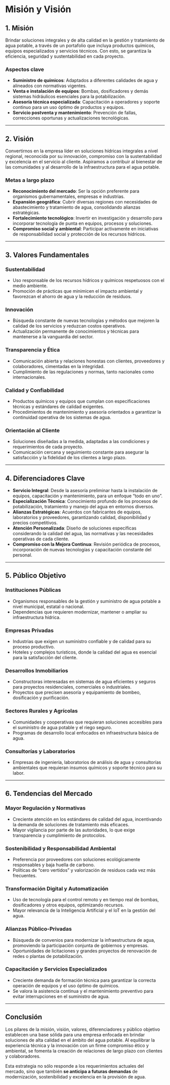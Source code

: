 # Misión y Visión

## 1. Misión

Brindar soluciones integrales y de alta calidad en la gestión y tratamiento de agua potable, a través de un portafolio que incluya productos químicos, equipos especializados y servicios técnicos. Con esto, se garantiza la eficiencia, seguridad y sustentabilidad en cada proyecto.

### Aspectos clave

- **Suministro de químicos**: Adaptados a diferentes calidades de agua y alineados con normativas vigentes.
- **Venta e instalación de equipos**: Bombas, dosificadores y demás sistemas hidráulicos esenciales para la potabilización.
- **Asesoría técnica especializada**: Capacitación a operadores y soporte continuo para un uso óptimo de productos y equipos.
- **Servicio postventa y mantenimiento**: Prevención de fallas, correcciones oportunas y actualizaciones tecnológicas.

---

## 2. Visión

Convertirnos en la empresa líder en soluciones hídricas integrales a nivel regional, reconocida por su innovación, compromiso con la sustentabilidad y excelencia en el servicio al cliente. Aspiramos a contribuir al bienestar de las comunidades y al desarrollo de la infraestructura para el agua potable.

### Metas a largo plazo

- **Reconocimiento del mercado**: Ser la opción preferente para organismos gubernamentales, empresas e industrias.
- **Expansión geográfica**: Cubrir diversas regiones con necesidades de abastecimiento y tratamiento de agua, consolidando alianzas estratégicas.
- **Fortalecimiento tecnológico**: Invertir en investigación y desarrollo para incorporar tecnología de punta en equipos, procesos y soluciones.
- **Compromiso social y ambiental**: Participar activamente en iniciativas de responsabilidad social y protección de los recursos hídricos.

---

## 3. Valores Fundamentales

### Sustentabilidad

- Uso responsable de los recursos hídricos y químicos respetuosos con el medio ambiente.
- Promoción de prácticas que minimicen el impacto ambiental y favorezcan el ahorro de agua y la reducción de residuos.

### Innovación

- Búsqueda constante de nuevas tecnologías y métodos que mejoren la calidad de los servicios y reduzcan costos operativos.
- Actualización permanente de conocimientos y técnicas para mantenerse a la vanguardia del sector.

### Transparencia y Ética

- Comunicación abierta y relaciones honestas con clientes, proveedores y colaboradores, cimentadas en la integridad.
- Cumplimiento de las regulaciones y normas, tanto nacionales como internacionales.

### Calidad y Confiabilidad

- Productos químicos y equipos que cumplan con especificaciones técnicas y estándares de calidad exigentes.
- Procedimientos de mantenimiento y asesoría orientados a garantizar la continuidad operativa de los sistemas de agua.

### Orientación al Cliente

- Soluciones diseñadas a la medida, adaptadas a las condiciones y requerimientos de cada proyecto.
- Comunicación cercana y seguimiento constante para asegurar la satisfacción y la fidelidad de los clientes a largo plazo.

---

## 4. Diferenciadores Clave

- **Servicio Integral**: Desde la asesoría preliminar hasta la instalación de equipos, capacitación y mantenimiento, para un enfoque “todo en uno”.
- **Especialización Técnica**: Conocimiento profundo de los procesos de potabilización, tratamiento y manejo del agua en entornos diversos.
- **Alianzas Estratégicas**: Acuerdos con fabricantes de equipos, laboratorios y proveedores, garantizando calidad, disponibilidad y precios competitivos.
- **Atención Personalizada**: Diseño de soluciones específicas considerando la calidad del agua, las normativas y las necesidades operativas de cada cliente.
- **Compromiso con la Mejora Continua**: Revisión periódica de procesos, incorporación de nuevas tecnologías y capacitación constante del personal.

---

## 5. Público Objetivo

### Instituciones Públicas

- Organismos responsables de la gestión y suministro de agua potable a nivel municipal, estatal o nacional.
- Dependencias que requieren modernizar, mantener o ampliar su infraestructura hídrica.

### Empresas Privadas

- Industrias que exigen un suministro confiable y de calidad para su proceso productivo.
- Hoteles y complejos turísticos, donde la calidad del agua es esencial para la satisfacción del cliente.

### Desarrollos Inmobiliarios

- Constructoras interesadas en sistemas de agua eficientes y seguros para proyectos residenciales, comerciales o industriales.
- Proyectos que precisen asesoría y equipamiento de bombeo, dosificación y purificación.

### Sectores Rurales y Agrícolas

- Comunidades y cooperativas que requieran soluciones accesibles para el suministro de agua potable y el riego seguro.
- Programas de desarrollo local enfocados en infraestructura básica de agua.

### Consultorías y Laboratorios

- Empresas de ingeniería, laboratorios de análisis de agua y consultorías ambientales que requieran insumos químicos y soporte técnico para su labor.

---

## 6. Tendencias del Mercado

### Mayor Regulación y Normativas

- Creciente atención en los estándares de calidad del agua, incentivando la demanda de soluciones de tratamiento más eficaces.
- Mayor vigilancia por parte de las autoridades, lo que exige transparencia y cumplimiento de protocolos.

### Sostenibilidad y Responsabilidad Ambiental

- Preferencia por proveedores con soluciones ecológicamente responsables y baja huella de carbono.
- Políticas de “cero vertidos” y valorización de residuos cada vez más frecuentes.

### Transformación Digital y Automatización

- Uso de tecnología para el control remoto y en tiempo real de bombas, dosificadores y otros equipos, optimizando recursos.
- Mayor relevancia de la Inteligencia Artificial y el IoT en la gestión del agua.

### Alianzas Público-Privadas

- Búsqueda de convenios para modernizar la infraestructura de agua, promoviendo la participación conjunta de gobiernos y empresas.
- Oportunidades de licitaciones y grandes proyectos de renovación de redes o plantas de potabilización.

### Capacitación y Servicios Especializados

- Creciente demanda de formación técnica para garantizar la correcta operación de equipos y el uso óptimo de químicos.
- Se valora la asistencia continua y el mantenimiento preventivo para evitar interrupciones en el suministro de agua.

---

## Conclusión

Los pilares de la misión, visión, valores, diferenciadores y público objetivo establecen una base sólida para una empresa enfocada en brindar soluciones de alta calidad en el ámbito del agua potable. Al equilibrar la experiencia técnica y la innovación con un firme compromiso ético y ambiental, se fomenta la creación de relaciones de largo plazo con clientes y colaboradores.

Esta estrategia no sólo responde a los requerimientos actuales del mercado, sino que también **se anticipa a futuras demandas** de modernización, sostenibilidad y excelencia en la provisión de agua.

